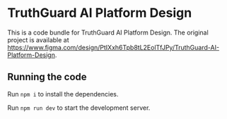 
  # TruthGuard AI Platform Design

  This is a code bundle for TruthGuard AI Platform Design. The original project is available at https://www.figma.com/design/PtIXxh6Tpb8tL2EolTfJPy/TruthGuard-AI-Platform-Design.

  ## Running the code

  Run `npm i` to install the dependencies.

  Run `npm run dev` to start the development server.
  